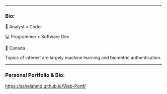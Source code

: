 
<hr>

### Bio:
🏢 Analyst • Coder

💻 Programmer • Software Dev

📍 Canada

Topics of interest are largely machine learning and biometric authentication. 

<hr>

### Personal Portfolio & Bio:

https://sahelahmd.github.io/Web-Portf/

<!--
**shailahmed44/shailahmed44** is a ✨ _special_ ✨ repository because its `README.md` (this file) appears on your GitHub profile.

Here are some ideas to get you started:

- 🔭 I’m currently working on ...
- 🌱 I’m currently learning ...
- 👯 I’m looking to collaborate on ...
- 🤔 I’m looking for help with ...
- 💬 Ask me about ...
- 📫 How to reach me: ...
- 😄 Pronouns: ...
- ⚡ Fun fact: ...
-->
